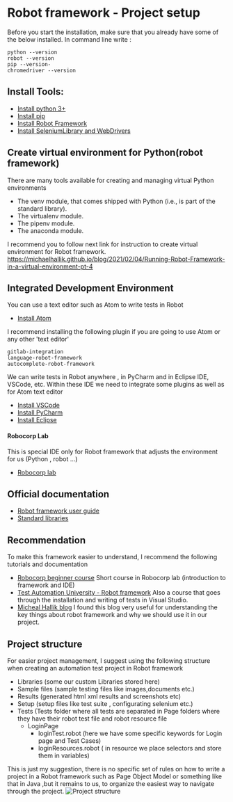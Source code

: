# Robot framework - Project setup

Before you start the installation, make sure that you already have some of the below installed.
In command line write :

```
python --version
robot --version
pip --version-
chromedriver --version
```

## Install Tools:
- [Install python 3+](https://www.python.org/downloads/)
- [Install pip](https://pip.pypa.io/en/stable/installing/)
- [Install Robot Framework](https://pypi.org/project/robotframework/)
- [Install SeleniumLibrary and WebDrivers](http://robotframework.org/SeleniumLibrary/)

## Create virtual environment for Python(robot framework)
There are many tools available for creating and managing virtual Python environments
 - The venv module, that comes shipped with Python (i.e., is part of the standard library).
 - The virtualenv module.
 - The pipenv module.
 - The anaconda module.
 
I recommend you to follow next link for instruction to create virtual environment for Robot framework.
https://michaelhallik.github.io/blog/2021/02/04/Running-Robot-Framework-in-a-virtual-environment-pt-4

## Integrated Development Environment

You can use a text editor such as Atom to write tests in Robot
- [Install Atom](https://atom.io/)

I recommend installing the following plugin if you are going to use Atom
or any other 'text editor'

```
gitlab-integration
language-robot-framework
autocomplete-robot-framework
```

We can write tests in Robot anywhere , in PyCharm and in Eclipse IDE, VSCode, etc.
Within these IDE we need to integrate some plugins as well as for Atom text editor
- [Install VSCode](https://code.visualstudio.com/download)
- [Install PyCharm](https://www.jetbrains.com/pycharm/)
- [Install Eclipse](https://www.eclipse.org/downloads/)

#### Robocorp Lab
This is special IDE only for Robot framework that adjusts the environment for us (Python , robot ...)
- [Robocorp lab](https://robocorp.com/freedevtools)

## Official documentation
- [Robot framework user guide](http://robotframework.org/robotframework/#user-guide)
- [Standard libraries](http://robotframework.org/robotframework/#standard-libraries)

## Recommendation
To make this framework easier to understand, I recommend the following tutorials and documentation 
- [Robocorp beginner course](https://robocorp.com/docs/courses/beginners-course) Short course in Robocorp lab (introduction to framework and IDE)
- [Test Automation University - Robot framework](https://testautomationu.applitools.com/robot-framework-tutorial/) Also a course that goes through the installation and writing of tests in Visual Studio.
- [Micheal Hallik blog](https://michaelhallik.github.io/tag/robotframework) I found this blog very useful for understanding the key things about robot framework and why we should use it in our project.

## Project structure
For easier project management, I suggest using the following structure when creating an automation test project in Robot framework

- Libraries (some our custom Libraries stored here)
- Sample files (sample testing files like images,documents etc.)
- Results (generated html xml results and screenshots etc)
- Setup (setup files like test suite , configurating selenium etc.)
- Tests (Tests folder where all tests are separated in Page folders where they have their robot test file and robot resource file 
  - LoginPage
      - loginTest.robot  (here we have some specific keywords for Login page and Test Cases)
      - loginResources.robot ( in resource we place selectors and store them in variables)

This is just my suggestion, there is no specific set of rules on how to write a project in a Robot framework such as Page Object Model or something like that in Java ,but it remains to us, to organize the easiest way to navigate through the project.
 ![Project structure](https://i.ibb.co/9vtsmKY/project-Structure.png)
